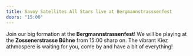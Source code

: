 ```yaml
---
title: Savoy Satellites All Stars live at Bergmannstrasssenfest
doors: "15:00"
---
```

Join our big formation at the **Bergmannstrassenfest**! We will be playing at the **Zossenerstrasse Bühne** from 15:00 sharp on.
The vibrant Kiez athmospere is waiting for you, come by and have a bit of everything!